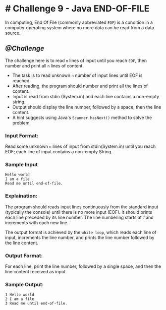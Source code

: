 # # Challenge 9 - Java END-OF-FILE

In computing, End Of File (commonly abbreviated `EOF`) is a condition in a computer operating system where no more data can be read from a data source.

## *@Challenge*

The challenge here is to read `n` lines of input until you reach `EOF`, then number and print all `n` lines of content.

* The task is to read unknown `n` number of input lines until EOF is reached.
* After reading, the program should number and print all the lines of content.
* Input is read from stdin (System.in) and each line contains a non-empty string.
* Output should display the line number, followed by a space, then the line content.
* A hint suggests using Java's `Scanner.hasNext()` method to solve the problem.

### Input Format:

Read some unknown `n` lines of input from stdin(System.in) until you reach EOF; each line of input contains a non-empty String.

### Sample Input
    Hello world
    I am a file
    Read me until end-of-file.



### Explaination:
The program should reads input lines continuously from the standard input (typically the console) until there is no more input (EOF). It should prints each line preceded by its line number. The line numbering starts at *1* and increments with each new line.

The output format is achieved by the `while loop`, which reads each line of input, increments the line number, and prints the line number followed by the line content.
    
### Output Format:

For each line, print the line number, followed by a single space, and then the line content received as input.

### Sample Output:
    1 Hello world
    2 I am a file
    3 Read me until end-of-file.